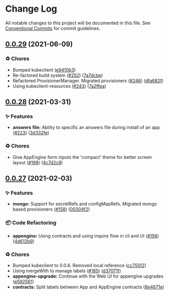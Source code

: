 # Change Log

All notable changes to this project will be documented in this file.
See [Conventional Commits](https://conventionalcommits.org) for commit guidelines.

## [0.0.29](https://github.com/c6o/provisioners/compare/v0.0.28...v0.0.29) (2021-06-09)


### ♻️ Chores

* Bumped kubeclient ([e9410b3](https://github.com/c6o/provisioners/commit/e9410b3dd57cc4bc0df5ef211cc4de534e3814aa))
* Re-factored build system ([#252](https://github.com/c6o/provisioners/issues/252)) ([7a7dcbe](https://github.com/c6o/provisioners/commit/7a7dcbe5a76ed785d0e8331614d569b696585177))
* Refactored ProvisionerManager. Migrated provisioners ([#246](https://github.com/c6o/provisioners/issues/246)) ([dfa682f](https://github.com/c6o/provisioners/commit/dfa682f90b096dd3009b782f57a740fe13896bda))
* Using kubeclient-resources ([#243](https://github.com/c6o/provisioners/issues/243)) ([7a2ffea](https://github.com/c6o/provisioners/commit/7a2ffea1ddb106a2f693e3b940e0a29c61a3c6e5))





## [0.0.28](https://github.com/c6o/provisioners/compare/v0.0.27...v0.0.28) (2021-03-31)


### ✨ Features

* **answers file:** Ability to specific an answers file during install of an app ([#223](https://github.com/c6o/provisioners/issues/223)) ([3d332fe](https://github.com/c6o/provisioners/commit/3d332fe887c87e38ba550351c8a0e706e7f8271e))


### ♻️ Chores

* Give AppEngine form inputs the 'compact' theme for better screen layout ([#198](https://github.com/c6o/provisioners/issues/198)) ([4c7d2c6](https://github.com/c6o/provisioners/commit/4c7d2c6e3278ec875ce298f77a0bfe044913ec20))





## [0.0.27](https://github.com/c6o/provisioners/compare/v0.0.26...v0.0.27) (2021-02-03)


### ✨ Features

* **mongo:** Support for secretRefs and configMapRefs. Migrated mongo based provisioners ([#158](https://github.com/c6o/provisioners/issues/158)) ([00304f2](https://github.com/c6o/provisioners/commit/00304f28e5044dc59567b93f9909939ea74e5b31))


### 📦 Code Refactoring

* **appengine:** Using contracts and using inquire flow in cli and UI ([#156](https://github.com/c6o/provisioners/issues/156)) ([4d612b9](https://github.com/c6o/provisioners/commit/4d612b909ac4eaa0ecddf3355363e7429e517204))


### ♻️ Chores

* Bumped kubeclient to 0.0.8. Removed local reference ([cc755f2](https://github.com/c6o/provisioners/commit/cc755f266ecd8322d3a31c292237da96b4db4b04))
* Using mergeWith to manage labels ([#185](https://github.com/c6o/provisioners/issues/185)) ([d37071f](https://github.com/c6o/provisioners/commit/d37071f6457ce1b4f3c300d5c10d860c79e75ae0))
* **appengine-upgrade:** Continue with the Web UI for appengine upgrades ([e592561](https://github.com/c6o/provisioners/commit/e59256169ee0dba0f7b94d6f2046ba9f307105c1))
* **contracts:** Split labels between App and AppEngine contracts ([8e4671e](https://github.com/c6o/provisioners/commit/8e4671ee732eb302f603987c488890db219eaace))
